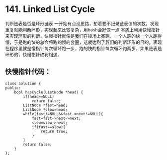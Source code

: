 # 141. Linked List Cycle
判断链表是否是环形链表
一开始有点没思路，想着要不记录链表值的次数，发现重复就能判断环形，实现起来比较复杂，用hash会好做一点
本质上利用快慢指针来实现环形的判断，快慢指针就像是我们在操场上赛跑，一个人跑的快一个人跑得慢，于是跑的快的总会将跑的慢的套圈，这就达到了我们的判断环形的目的。表现在程序里就是慢指针每次循环跑一步，跑的快的指针每次循环跑两步，如果链表是环形的，快慢指针终将相遇。
## 快慢指针代码：
```
class Solution {
public:
    bool hasCycle(ListNode *head) {
        if(head==NULL)
            return false;
        ListNode *fast=head;
        ListNode *slow=head;
        while(fast!=NULL&&fast->next!=NULL){
            fast=fast->next->next;
            slow=slow->next;
            if(fast==slow){
                return true;
            }
        }
        return false;
    }
};
```
